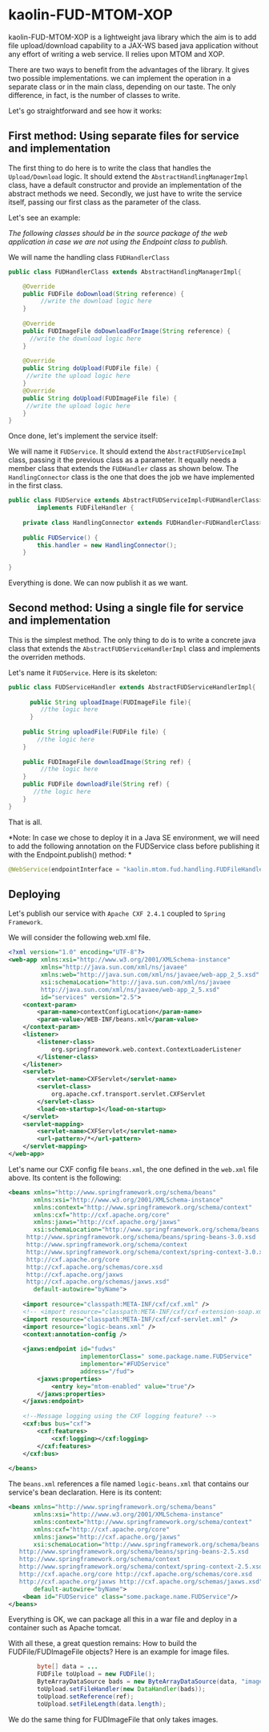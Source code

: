 # kaolin-FUD-MTOM-XOP
kaolin-FUD-MTOM-XOP is a lightweight java library which the aim is to add file upload/download capability to a JAX-WS based java application without any effort of writing a web service. Il relies upon MTOM and XOP. 

There are two ways to benefit from the advantages of the library. It gives two possible  implementations. we can implement the operation in a separate class or in the main class, depending on our taste. The only difference, in fact, is the number of classes to write. 

Let's go straightforward and see how it works:

## First method: Using separate files for service and implementation

The first thing to do here is  to write the class that handles the `Upload/Download` logic. It should extend the `AbstractHandlingManagerImpl` class, have a default constructor and provide an implementation of the abstract methods we need. Secondly, we just have to write the service itself, passing our first class as the parameter of the class.

Let's see an example:

*The following classes should be in the source package of the web application in case we are not using the Endpoint class to publish.*

We will name the handling class `FUDHandlerClass`

```java
public class FUDHandlerClass extends AbstractHandlingManagerImpl{

    @Override
    public FUDFile doDownload(String reference) {
	     //write the download logic here     
    }
    
    @Override
    public FUDImageFile doDownloadForImage(String reference) {
      //write the download logic here     
    }
    
    @Override
    public String doUpload(FUDFile file) {
     //write the upload logic here   
    }
    @Override
    public String doUpload(FUDImageFile file) {
     //write the upload logic here   
    }
}
```
Once done, let's implement the service itself:

We will name it `FUDService`. It should extend the `AbstractFUDServiceImpl` class, passing it the previous class as a parameter. It equally needs a member class that extends the `FUDHandler` class as shown below. The `HandlingConnector` class is the one that does the job we have implemented in the first class.

```java
public class FUDService extends AbstractFUDServiceImpl<FUDHandlerClass>
        implements FUDFileHandler {
        
    private class HandlingConnector extends FUDHandler<FUDHandlerClass> {  }
    
    public FUDService() {
        this.handler = new HandlingConnector();
    }
    
}
```

Everything is done. We can now publish it as we want.

## Second method: Using a single file for service and implementation

This is the simplest method. The only thing to do is to write a concrete java class that extends the `AbstractFUDServiceHandlerImpl` class and implements the overriden methods.

Let's name it `FUDService`. Here is its skeleton:

```java
public class FUDServiceHandler extends AbstractFUDServiceHandlerImpl{
	    
      public String uploadImage(FUDImageFile file){
	     //the logic here
      }
      
    public String uploadFile(FUDFile file) {
	    //the logic here
    }
    
    public FUDImageFile downloadImage(String ref) {
	     //the logic here
    }
    public FUDFile downloadFile(String ref) {
	   //the logic here
    }
}
```

That is all.

*Note: In case we chose to deploy it in a Java SE environment, we will need to add the following annotation on the FUDService class before publishing it with the Endpoint.publish() method: *

```java
@WebService(endpointInterface = "kaolin.mtom.fud.handling.FUDFileHandler")
```

## Deploying

Let's publish our service with `Apache CXF 2.4.1` coupled to `Spring Framework`.

We will consider the following web.xml file.

```xml
<?xml version="1.0" encoding="UTF-8"?>
<web-app xmlns:xsi="http://www.w3.org/2001/XMLSchema-instance"
         xmlns="http://java.sun.com/xml/ns/javaee"
         xmlns:web="http://java.sun.com/xml/ns/javaee/web-app_2_5.xsd"
         xsi:schemaLocation="http://java.sun.com/xml/ns/javaee
         http://java.sun.com/xml/ns/javaee/web-app_2_5.xsd"
         id="services" version="2.5">
    <context-param>
        <param-name>contextConfigLocation</param-name>
        <param-value>/WEB-INF/beans.xml</param-value>
    </context-param>
    <listener>
        <listener-class>
            org.springframework.web.context.ContextLoaderListener
        </listener-class>
    </listener>
    <servlet>
        <servlet-name>CXFServlet</servlet-name>
        <servlet-class>
            org.apache.cxf.transport.servlet.CXFServlet
        </servlet-class>
        <load-on-startup>1</load-on-startup>
    </servlet>
    <servlet-mapping>
        <servlet-name>CXFServlet</servlet-name>
        <url-pattern>/*</url-pattern>
    </servlet-mapping>
</web-app>
```

Let's name our CXF config file `beans.xml`, the one defined in the `web.xml`  file above. Its content is the following:

```xml
<beans xmlns="http://www.springframework.org/schema/beans"
       xmlns:xsi="http://www.w3.org/2001/XMLSchema-instance"
       xmlns:context="http://www.springframework.org/schema/context"
       xmlns:cxf="http://cxf.apache.org/core"
       xmlns:jaxws="http://cxf.apache.org/jaxws"
       xsi:schemaLocation="http://www.springframework.org/schema/beans
     http://www.springframework.org/schema/beans/spring-beans-3.0.xsd
     http://www.springframework.org/schema/context
     http://www.springframework.org/schema/context/spring-context-3.0.xsd
     http://cxf.apache.org/core
     http://cxf.apache.org/schemas/core.xsd
     http://cxf.apache.org/jaxws
     http://cxf.apache.org/schemas/jaxws.xsd"
       default-autowire="byName">
    
    <import resource="classpath:META-INF/cxf/cxf.xml" />
    <!-- <import resource="classpath:META-INF/cxf/cxf-extension-soap.xml" /> -->
    <import resource="classpath:META-INF/cxf/cxf-servlet.xml" />
    <import resource="logic-beans.xml" />
    <context:annotation-config />
    
    <jaxws:endpoint id="fudws"
                    implementorClass=" some.package.name.FUDService"
                    implementor="#FUDService"
                    address="/fud">
        <jaxws:properties>
            <entry key="mtom-enabled" value="true"/>
        </jaxws:properties>
    </jaxws:endpoint>
 
    <!--Message logging using the CXF logging feature? -->
    <cxf:bus bus="cxf">
        <cxf:features>
            <cxf:logging></cxf:logging>
        </cxf:features>
    </cxf:bus>
   
</beans>
```

The `beans.xml` references a file named `logic-beans.xml` that contains our service's bean declaration. Here is its content:

```xml
<beans xmlns="http://www.springframework.org/schema/beans"
       xmlns:xsi="http://www.w3.org/2001/XMLSchema-instance"
       xmlns:context="http://www.springframework.org/schema/context"
       xmlns:cxf="http://cxf.apache.org/core"
       xmlns:jaxws="http://cxf.apache.org/jaxws"
       xsi:schemaLocation="http://www.springframework.org/schema/beans
   http://www.springframework.org/schema/beans/spring-beans-2.5.xsd
   http://www.springframework.org/schema/context
   http://www.springframework.org/schema/context/spring-context-2.5.xsd
   http://cxf.apache.org/core http://cxf.apache.org/schemas/core.xsd
   http://cxf.apache.org/jaxws http://cxf.apache.org/schemas/jaxws.xsd"
       default-autowire="byName">
    <bean id="FUDService" class="some.package.name.FUDService"/>
</beans>
```
Everything is OK, we can package all this in a war file and deploy in a container such as Apache tomcat.

With all these, a great question remains: How to build the FUDFile/FUDImageFile objects?
Here is an example for image files.

```java
        byte[] data = ...
        FUDFile toUpload = new FUDFile();
        ByteArrayDataSource bads = new ByteArrayDataSource(data, "image/*");
        toUpload.setFileHandler(new DataHandler(bads));
        toUpload.setReference(ref);
        toUpload.setFileLength(data.length);
```

We do the same thing for FUDImageFile that only takes images.


